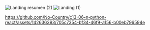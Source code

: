 ![Landing resumen (2)](https://github.com/No-Country/c13-06-n-python-react/assets/142636393/f95593e1-76d7-4c9f-ab0a-699646a8cc45)
![Landing (1)](https://github.com/No-Country/c13-06-n-python-react/assets/142636393/ba4035bf-29f0-4051-bc99-3f7854308af9)


https://github.com/No-Country/c13-06-n-python-react/assets/142636393/705c7354-bf34-46f9-a156-b00eb796594e



